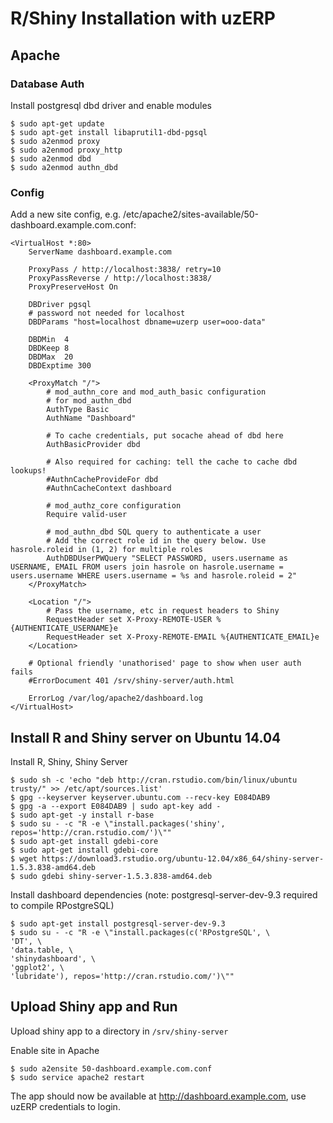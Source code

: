 # R/Shiny Installation with uzERP

## Apache

### Database Auth

Install postgresql dbd driver and enable modules


```
$ sudo apt-get update
$ sudo apt-get install libaprutil1-dbd-pgsql
$ sudo a2enmod proxy
$ sudo a2enmod proxy_http
$ sudo a2enmod dbd
$ sudo a2enmod authn_dbd
```

### Config

Add a new site config, e.g. /etc/apache2/sites-available/50-dashboard.example.com.conf:

```
<VirtualHost *:80>
    ServerName dashboard.example.com

    ProxyPass / http://localhost:3838/ retry=10
    ProxyPassReverse / http://localhost:3838/
    ProxyPreserveHost On

    DBDriver pgsql
    # password not needed for localhost
    DBDParams "host=localhost dbname=uzerp user=ooo-data"

    DBDMin  4
    DBDKeep 8
    DBDMax  20
    DBDExptime 300

    <ProxyMatch "/">
        # mod_authn_core and mod_auth_basic configuration
        # for mod_authn_dbd
        AuthType Basic
        AuthName "Dashboard"

        # To cache credentials, put socache ahead of dbd here
        AuthBasicProvider dbd

        # Also required for caching: tell the cache to cache dbd lookups!
        #AuthnCacheProvideFor dbd
        #AuthnCacheContext dashboard

        # mod_authz_core configuration
        Require valid-user

        # mod_authn_dbd SQL query to authenticate a user
        # Add the correct role id in the query below. Use hasrole.roleid in (1, 2) for multiple roles
        AuthDBDUserPWQuery "SELECT PASSWORD, users.username as USERNAME, EMAIL FROM users join hasrole on hasrole.username = users.username WHERE users.username = %s and hasrole.roleid = 2"
    </ProxyMatch>

    <Location "/">
        # Pass the username, etc in request headers to Shiny
        RequestHeader set X-Proxy-REMOTE-USER %{AUTHENTICATE_USERNAME}e
        RequestHeader set X-Proxy-REMOTE-EMAIL %{AUTHENTICATE_EMAIL}e
    </Location>

    # Optional friendly 'unathorised' page to show when user auth fails
    #ErrorDocument 401 /srv/shiny-server/auth.html

    ErrorLog /var/log/apache2/dashboard.log
</VirtualHost>

```

## Install R and Shiny server on Ubuntu 14.04

Install R, Shiny, Shiny Server


```
$ sudo sh -c 'echo "deb http://cran.rstudio.com/bin/linux/ubuntu trusty/" >> /etc/apt/sources.list'
$ gpg --keyserver keyserver.ubuntu.com --recv-key E084DAB9
$ gpg -a --export E084DAB9 | sudo apt-key add -
$ sudo apt-get -y install r-base
$ sudo su - -c "R -e \"install.packages('shiny', repos='http://cran.rstudio.com/')\""
$ sudo apt-get install gdebi-core
$ sudo apt-get install gdebi-core
$ wget https://download3.rstudio.org/ubuntu-12.04/x86_64/shiny-server-1.5.3.838-amd64.deb
$ sudo gdebi shiny-server-1.5.3.838-amd64.deb

```

Install dashboard dependencies (note: postgresql-server-dev-9.3 required to compile RPostgreSQL)

```
$ sudo apt-get install postgresql-server-dev-9.3
$ sudo su - -c "R -e \"install.packages(c('RPostgreSQL', \
'DT', \
'data.table, \
'shinydashboard', \
'ggplot2', \
'lubridate'), repos='http://cran.rstudio.com/')\""
```

## Upload Shiny app and Run

Upload shiny app to a directory in `/srv/shiny-server`

Enable site in Apache

```
$ sudo a2ensite 50-dashboard.example.com.conf
$ sudo service apache2 restart
```

The app should now be available at http://dashboard.example.com, use uzERP credentials to login.